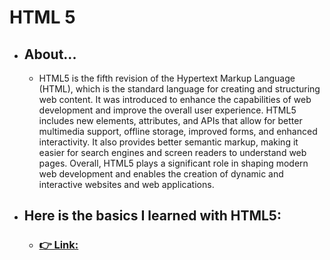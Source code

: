 # HTML 5

- ## About...
  - HTML5 is the fifth revision of the Hypertext Markup Language (HTML), which is the standard language for creating and structuring web content. It was introduced to enhance the capabilities of web development and improve the overall user experience. HTML5 includes new elements, attributes, and APIs that allow for better multimedia support, offline storage, improved forms, and enhanced interactivity. It also provides better semantic markup, making it easier for search engines and screen readers to understand web pages. Overall, HTML5 plays a significant role in shaping modern web development and enables the creation of dynamic and interactive websites and web applications.

 - ## Here is the basics I learned with HTML5:

   - ### [👉 Link: ](https://bekcodingaddict.github.io/Front-End-Fundamentals/HTML/HTML/1.Basics.html)
